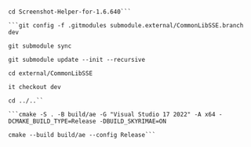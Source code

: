 ```git clone https://github.com/TwistedModding/Screenshot-Helper-for-1.6.640.git

cd Screenshot-Helper-for-1.6.640```

```git config -f .gitmodules submodule.external/CommonLibSSE.branch dev

git submodule sync

git submodule update --init --recursive

cd external/CommonLibSSE

it checkout dev

cd ../..``

```cmake -S . -B build/ae -G "Visual Studio 17 2022" -A x64 -DCMAKE_BUILD_TYPE=Release -DBUILD_SKYRIMAE=ON

cmake --build build/ae --config Release```
